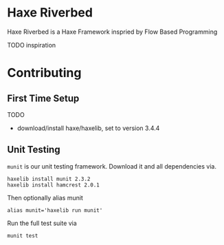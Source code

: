 # Haxe Riverbed
Haxe Riverbed is a Haxe Framework inspried by Flow Based Programming

TODO inspiration

# Contributing

## First Time Setup
TODO
- download/install haxe/haxelib, set to version 3.4.4

## Unit Testing
`munit` is our unit testing framework.
Download it and all dependencies via.
```
haxelib install munit 2.3.2
haxelib install hamcrest 2.0.1
```

Then optionally alias munit
```
alias munit='haxelib run munit'
```

Run the full test suite via
```
munit test
```
